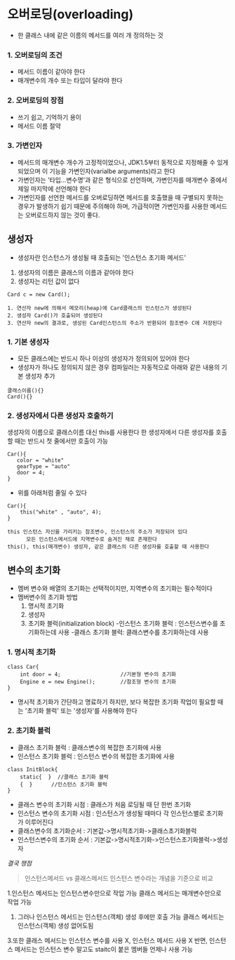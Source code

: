 # 오버로딩(overloading)
* 한 클래스 내에 같은 이름의 메서드를 여러 개 정의하는 것
### 1. 오버로딩의 조건
* 메서드 이름이 같아야 한다
* 매개변수의 개수 또는 타입이 달라야 한다

### 2. 오버로딩의 장점 
* 쓰기 쉽고, 기억하기 용이
* 메서드 이름 절약

### 3. 가변인자
* 메서드의 매개변수 개수가 고정적이었으나, JDK1.5부터 동적으로 지정해줄 수 있게 되었으며 이 기능을 가변인자(varialbe arguments)라고 한다
* 가변인자는 '타입...변수명'과 같은 형식으로 선언하며, 가변인자를 매개변수 중에서 제일 마지막에 선언해야 한다
* 가변인자를 선언한 메서드를 오버로딩하면 메서드를 호출했을 때 구별되지 못하는 경우가 발생하기 쉽기 때문에 주의해야 하며, 가급적이면 가변인자를 사용한 메서드는 오버로드하지 않는 것이 좋다.


## 생성자
* 생성자란 인스턴스가 생성될 때 호출되는 '인스턴스 초기화 메서드'
1. 생성자의 이름은 클래스의 이름과 같아야 한다
2. 생성자는 리턴 값이 없다

```
Card c = new Card();

1. 연산자 new에 의해서 메모리(heap)에 Card클래스의 인스턴스가 생성된다
2. 생성자 Card()가 호출되어 생성된다
3. 연산자 new의 결과로, 생성된 Card인스턴스의 주소가 반환되어 참조변수 C에 저장된다
```

### 1. 기본 생성자
* 모든 클래스에는 반드시 하나 이상의 생성자가 정의되어 있어야 한다
* 생성자가 하나도 정의되지 않은 경우 컴파일러는 자동적으로 아래와 같은 내용의 기본 생성자 추가

```
클래스이름(){}
Card(){}
```

### 2. 생성자에서 다른 생성자 호출하기

생성자의 이름으로 클래스이름 대신 this를 사용한다
한 생성자에서 다른 생성자를 호출할 때는 반드시 첫 줄에서만 호출이 가능

```
Car(){
   color = "white"
   gearType = "auto"
   door = 4;
}
```
* 위를 아래처럼 줄일 수 있다
```
Car(){
    this("white" , "auto", 4);
}
```

```
this 인스턴스 자신을 가리키는 참조변수, 인스턴스의 주소가 저장되어 있다
      모든 인스턴스메서드에 지역변수로 숨겨진 채로 존재한다
this(), this(매개변수) 생성자, 같은 클래스의 다른 생성자를 호출할 때 사용한다
```


## 변수의 초기화
* 멤버 변수와 배열의 초기화는 선택적이지만, 지역변수의 초기화는 필수적이다
* 멤버변수의 초기화 방법
   1. 명시적 초기화
   2. 생성자
   3. 초기화 블럭(initialization block)
    -인스턴스 초기화 블럭 : 인스턴스변수를 초기화하는데 사용
    -클래스 초기화 블럭: 클래스변수를 초기화하는데 사용 
 
 ### 1. 명시적 초기화

```
class Car{
    int door = 4;                   //기본형 변수의 초기화
    Engine e = new Engine();        //참조형 변수의 초기화
}
```
* 명시적 초기화가 간단하고 명료하기 하지만, 보다 복잡한 초기화 작업이 필요할 때는 '초기화 블럭' 또는 '생성자'를 사용해야 한다

### 2. 초기화 블럭
* 클래스 초기화 블럭 : 클래스변수의 복잡한 초기화에 사용
* 인스턴스 초기화 블럭 : 인스턴스 변수의 복잡한 초기화에 사용

```
class InitBlock{
    static{  }  //클래스 초기화 블럭
    {  }      //인스턴스 초기화 블럭
}
```

* 클래스 변수의 초기화 시점 : 클래스가 처음 로딩될 때 단 한번 초기화
* 인스턴스 변수의 초기화 시점 : 인스턴스가 생성될 때마다 각 인스턴스별로 초기화가 이루어진다
* 클래스변수의 초기화순서 :  기본값->명시적초기화->클래스초기화블럭
* 인스턴스변수의 초기화 순서 : 기본값->명시적초기화->인스턴스초기화블럭->생성자


*결국 쟁점*
>인스턴스메서드 vs 클래스메서드
>인스턴스 변수라는 개념을 기준으로 비교

1.인스턴스 메서드는 인스턴스변수만으로 작업 가능
 클래스 메서드는 매개변수만으로 작업 가능

1. 그러나 인스턴스 메서드는 인스턴스(객체) 생성 후에만 호출 가능
클래스 메서드는 인스턴스(객체) 생성 없어도됨

3.또한 클래스 메서드는 인스턴스 변수를 사용 X, 인스턴스 메서드 사용 X
 반면, 인스턴스 메서드는 인스턴스 변수 말고도 staitc이 붙은 멤버들 언제나 사용 가능
